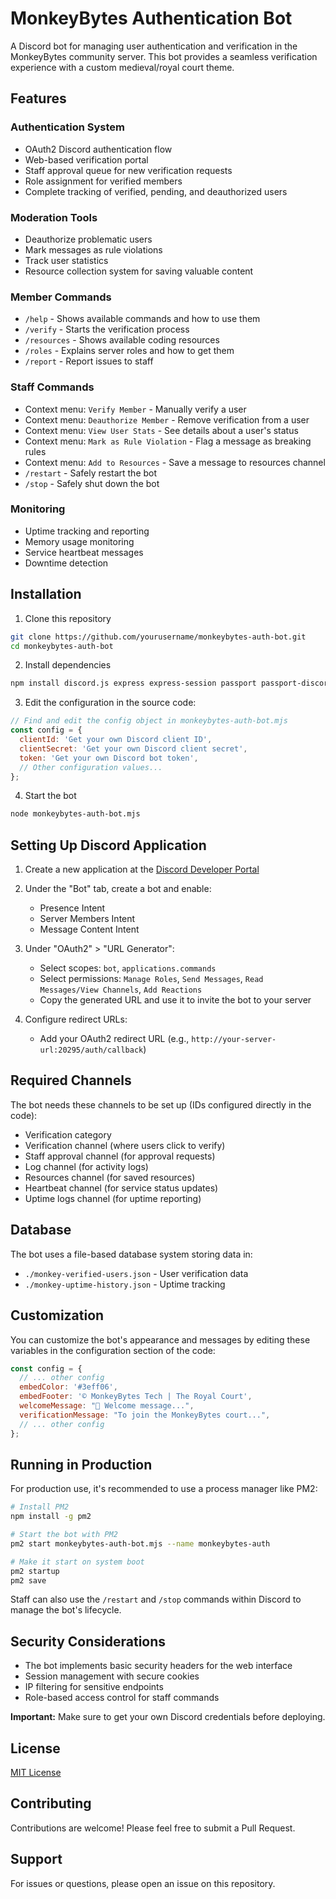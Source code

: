 # MonkeyBytes Authentication Bot

A Discord bot for managing user authentication and verification in the MonkeyBytes community server. This bot provides a seamless verification experience with a custom medieval/royal court theme.

## Features

### Authentication System
- OAuth2 Discord authentication flow
- Web-based verification portal
- Staff approval queue for new verification requests
- Role assignment for verified members
- Complete tracking of verified, pending, and deauthorized users

### Moderation Tools
- Deauthorize problematic users
- Mark messages as rule violations
- Track user statistics
- Resource collection system for saving valuable content

### Member Commands
- `/help` - Shows available commands and how to use them
- `/verify` - Starts the verification process
- `/resources` - Shows available coding resources
- `/roles` - Explains server roles and how to get them
- `/report` - Report issues to staff

### Staff Commands
- Context menu: `Verify Member` - Manually verify a user
- Context menu: `Deauthorize Member` - Remove verification from a user
- Context menu: `View User Stats` - See details about a user's status
- Context menu: `Mark as Rule Violation` - Flag a message as breaking rules
- Context menu: `Add to Resources` - Save a message to resources channel
- `/restart` - Safely restart the bot
- `/stop` - Safely shut down the bot

### Monitoring
- Uptime tracking and reporting
- Memory usage monitoring
- Service heartbeat messages
- Downtime detection

## Installation

1. Clone this repository
```bash
git clone https://github.com/yourusername/monkeybytes-auth-bot.git
cd monkeybytes-auth-bot
```

2. Install dependencies
```bash
npm install discord.js express express-session passport passport-discord fs path
```

3. Edit the configuration in the source code:
```javascript
// Find and edit the config object in monkeybytes-auth-bot.mjs
const config = {
  clientId: 'Get your own Discord client ID',
  clientSecret: 'Get your own Discord client secret',
  token: 'Get your own Discord bot token',
  // Other configuration values...
};
```

4. Start the bot
```bash
node monkeybytes-auth-bot.mjs
```

## Setting Up Discord Application

1. Create a new application at the [Discord Developer Portal](https://discord.com/developers/applications)

2. Under the "Bot" tab, create a bot and enable:
   - Presence Intent
   - Server Members Intent
   - Message Content Intent

3. Under "OAuth2" > "URL Generator":
   - Select scopes: `bot`, `applications.commands`
   - Select permissions: `Manage Roles`, `Send Messages`, `Read Messages/View Channels`, `Add Reactions`
   - Copy the generated URL and use it to invite the bot to your server

4. Configure redirect URLs:
   - Add your OAuth2 redirect URL (e.g., `http://your-server-url:20295/auth/callback`)

## Required Channels

The bot needs these channels to be set up (IDs configured directly in the code):
- Verification category
- Verification channel (where users click to verify)
- Staff approval channel (for approval requests)
- Log channel (for activity logs)
- Resources channel (for saved resources)
- Heartbeat channel (for service status updates)
- Uptime logs channel (for uptime reporting)

## Database

The bot uses a file-based database system storing data in:
- `./monkey-verified-users.json` - User verification data
- `./monkey-uptime-history.json` - Uptime tracking

## Customization

You can customize the bot's appearance and messages by editing these variables in the configuration section of the code:

```javascript
const config = {
  // ... other config
  embedColor: '#3eff06',
  embedFooter: '© MonkeyBytes Tech | The Royal Court',
  welcomeMessage: "🎉 Welcome message...",
  verificationMessage: "To join the MonkeyBytes court...",
  // ... other config
};
```

## Running in Production

For production use, it's recommended to use a process manager like PM2:

```bash
# Install PM2
npm install -g pm2

# Start the bot with PM2
pm2 start monkeybytes-auth-bot.mjs --name monkeybytes-auth

# Make it start on system boot
pm2 startup
pm2 save
```

Staff can also use the `/restart` and `/stop` commands within Discord to manage the bot's lifecycle.

## Security Considerations

- The bot implements basic security headers for the web interface
- Session management with secure cookies
- IP filtering for sensitive endpoints
- Role-based access control for staff commands

**Important:** Make sure to get your own Discord credentials before deploying.

## License

[MIT License](LICENSE)

## Contributing

Contributions are welcome! Please feel free to submit a Pull Request.

## Support

For issues or questions, please open an issue on this repository.